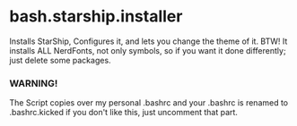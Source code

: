 # bash.starship.installer
Installs StarShip, Configures it, and lets you change the theme of it. BTW! It installs ALL NerdFonts, not only symbols, so if you want it done differently; just delete some packages.

### WARNING!
The Script copies over my personal .bashrc and your .bashrc is renamed to .bashrc.kicked if you don't like this, just uncomment that part.

